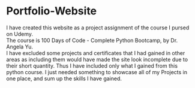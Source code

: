 # Portfolio-Website
I have created this website as a project assignment of the course I pursed on Udemy. <br>
The course is 100 Days of Code - Complete Python Bootcamp, by Dr. Angela Yu. <br>
I have excluded some projects and certificates that I had gained in other areas as including them would have made the site look incomplete due to their short quantity.
Thus I have included only what I gained from this python course. I just needed something to showcase all of my Projects in one place, and sum up the skills I have gained.
